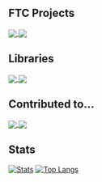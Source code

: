 
## FTC Projects
<a href="https://github.com/deltacv/EOCV-Sim">
  <img align="center" src="https://github-readme-stats.vercel.app/api/pin/?username=deltacv&repo=EOCV-Sim&theme=onedark" />
</a>
<a href="https://github.com/deltacv/EasyVision">
  <img align="center" src="https://github-readme-stats.vercel.app/api/pin/?username=serivesmejia&repo=DeltaUtils&theme=onedark" />
</a>

## Libraries
<a href="https://github.com/deltacv/AprilTagDesktop">
  <img align="center" src="https://github-readme-stats.vercel.app/api/pin/?username=deltacv&repo=AprilTagDesktop&theme=onedark" />
</a>
<a href="https://github.com/MaiGames/Amour2D">
  <img align="center" src="https://github-readme-stats.vercel.app/api/pin/?username=BackInTwo&repo=Amour2D&theme=onedark" />
</a>

## Contributed to...

<a href="https://github.com/FTCLib/FTCLib">
  <img align="center" src="https://github-readme-stats.vercel.app/api/pin/?username=FTCLib&repo=FTCLib&theme=onedark" />
</a>
<a href="https://github.com/OpenFTC/EasyOpenCV">
  <img align="center" src="https://github-readme-stats.vercel.app/api/pin/?username=OpenFTC&repo=EasyOpenCV&theme=onedark" />
</a>

## Stats
[![Stats](https://github-readme-stats.vercel.app/api?username=serivesmejia&theme=onedark&show_icons=true)](https://github.com/anuraghazra/github-readme-stats)
[![Top Langs](https://github-readme-stats.vercel.app/api/top-langs/?username=serivesmejia&langs_count=8&layout=compact&theme=onedark&hide=Processing)](https://github.com/anuraghazra/github-readme-stats)
